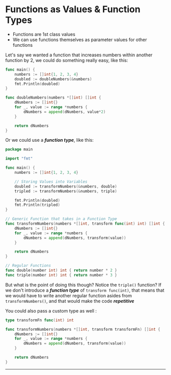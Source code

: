 # Functions as Values & Function Types

- Functions are 1st class values
- We can use functions themselves as parameter values for other functions

Let's say we wanted a function that increases numbers within another function by 2, we could do something really easy, like this:

```go
func main() {
	numbers := []int{1, 2, 3, 4}
	doubled := doubleNumbers(&numbers)
	fmt.Println(doubled)
}

func doubleNumbers(numbers *[]int) []int {
	dNumbers := []int{}
	for _, value := range *numbers {
		dNumbers = append(dNumbers, value*2)
	}

	return dNumbers
}
```

Or we could use a **_function type_**, like this:

```go
package main

import "fmt"

func main() {
	numbers := []int{1, 2, 3, 4}

	// Storing Values into Variables
	doubled := transformNumbers(&numbers, double)
	tripled := transformNumbers(&numbers, triple)

	fmt.Println(doubled)
	fmt.Println(tripled)
}

// Generic Function that takes in a Function Type
func transformNumbers(numbers *[]int, transform func(int) int) []int {
	dNumbers := []int{}
	for _, value := range *numbers {
		dNumbers = append(dNumbers, transform(value))
	}

	return dNumbers
}

// Regular Functions
func double(number int) int { return number * 2 }
func triple(number int) int { return number * 3 }
```

But what is the point of doing this though? Notice the `triple()` function? If we don't introduce a **_function type_** of `transform func(int)`, that means that we would have to write another regular function asides from `transformNumbers()`, and that would make the code **_repetitive_**

You could also pass a custom type as well :

```go
type transformFn func(int) int

func transformNumbers(numbers *[]int, transform transformFn) []int {
	dNumbers := []int{}
	for _, value := range *numbers {
		dNumbers = append(dNumbers, transform(value))
	}

	return dNumbers
}
```

---

